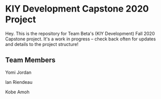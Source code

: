 # KIY Development Capstone 2020 Project
Hey. This is the repository for Team Beta's (KIY Development) Fall 2020 Capstone project. It's a work in progress – check back often for updates and details to the project structure!

## Team Members
Yomi Jordan

Ian Riendeau

Kobe Amoh
